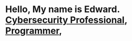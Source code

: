 <h1>Hello, My name is Edward. <br /><a <a href="http://www.linkedin.com/in/joshmadakor/">Cybersecurity Professional</a>, <a href="http://github.com/joshmadakor1">Programmer</a>, 
